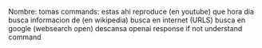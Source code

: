 Nombre: tomas
commands:
        estas ahi
        reproduce (en youtube)
        que
            hora
            dia
        busca informacion de (en wikipedia)
        busca en internet (URLS)
        busca en google (websearch open)
        descansa
openai response if not understand command